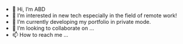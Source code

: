- 👋 Hi, I’m ABD
- 👀 I’m interested in new tech especially in the field of remote work!
- 🌱 I’m currently developing my portfolio in private mode.
- 💞️ I’m looking to collaborate on ...
- 📫 How to reach me ...

<!---
abdobeh/abdobeh is a ✨ special ✨ repository because its `README.md` (this file) appears on your GitHub profile.
You can click the Preview link to take a look at your changes.
--->
